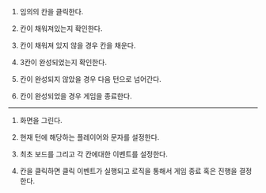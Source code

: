 1. 임의의 칸을 클릭한다.

2. 칸이 채워져있는지 확인한다.

3. 칸이 채워져 있지 않을 경우 칸을 채운다.

4. 3칸이 완성되었는지 확인한다.

5. 칸이 완성되지 않았을 경우 다음 턴으로 넘어간다.

6. 칸이 완성되었을 경우 게임을 종료한다.

---

1. 화면을 그린다.

2. 현재 턴에 해당하는 플레이어와 문자를 설정한다.

3. 최초 보드를 그리고 각 칸에대한 이벤트를 설정한다.

4. 칸을 클릭하면 클릭 이벤트가 실행되고 로직을 통해서 게임 종료 혹은 진행을 결정한다.